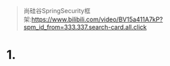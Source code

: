 >尚硅谷SpringSecurity框架:https://www.bilibili.com/video/BV15a411A7kP?spm_id_from=333.337.search-card.all.click

# 1.
